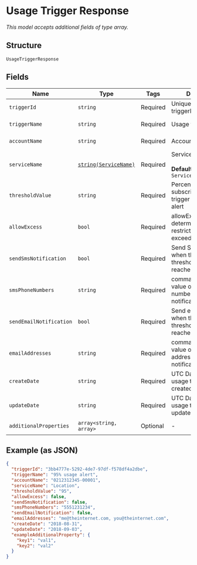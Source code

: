 
# Usage Trigger Response

*This model accepts additional fields of type array.*

## Structure

`UsageTriggerResponse`

## Fields

| Name | Type | Tags | Description | Getter | Setter |
|  --- | --- | --- | --- | --- | --- |
| `triggerId` | `string` | Required | Unique usage triggerId | getTriggerId(): string | setTriggerId(string triggerId): void |
| `triggerName` | `string` | Required | Usage trigger name | getTriggerName(): string | setTriggerName(string triggerName): void |
| `accountName` | `string` | Required | Account name | getAccountName(): string | setAccountName(string accountName): void |
| `serviceName` | [`string(ServiceName)`](../../doc/models/service-name.md) | Required | Service name<br><br>**Default**: `ServiceName::LOCATION` | getServiceName(): string | setServiceName(string serviceName): void |
| `thresholdValue` | `string` | Required | Percent of subscription at which trigger will send an alert | getThresholdValue(): string | setThresholdValue(string thresholdValue): void |
| `allowExcess` | `bool` | Required | allowExcess determines whether to restrict usage after exceeds limits | getAllowExcess(): bool | setAllowExcess(bool allowExcess): void |
| `sendSmsNotification` | `bool` | Required | Send SMS (text) alerts when the thresholdValue is reached. | getSendSmsNotification(): bool | setSendSmsNotification(bool sendSmsNotification): void |
| `smsPhoneNumbers` | `string` | Required | comma seperated value of list of Phone numbers for SMS notifications | getSmsPhoneNumbers(): string | setSmsPhoneNumbers(string smsPhoneNumbers): void |
| `sendEmailNotification` | `bool` | Required | Send email alerts when the thresholdValue is reached. | getSendEmailNotification(): bool | setSendEmailNotification(bool sendEmailNotification): void |
| `emailAddresses` | `string` | Required | comma seperated value of list of Email addresses for Email notifications | getEmailAddresses(): string | setEmailAddresses(string emailAddresses): void |
| `createDate` | `string` | Required | UTC Date when the usage trigger was created | getCreateDate(): string | setCreateDate(string createDate): void |
| `updateDate` | `string` | Required | UTC Date when the usage trigger was last updated | getUpdateDate(): string | setUpdateDate(string updateDate): void |
| `additionalProperties` | `array<string, array>` | Optional | - | findAdditionalProperty(string key): array | additionalProperty(string key, array value): void |

## Example (as JSON)

```json
{
  "triggerId": "3bb4777e-5292-4de7-97df-f578df4a2dbe",
  "triggerName": "95% usage alert",
  "accountName": "0212312345-00001",
  "serviceName": "Location",
  "thresholdValue": "95",
  "allowExcess": false,
  "sendSmsNotification": false,
  "smsPhoneNumbers": "5551231234",
  "sendEmailNotification": false,
  "emailAddresses": "me@theinternet.com, you@theinternet.com",
  "createDate": "2018-08-31",
  "updateDate": "2018-09-03",
  "exampleAdditionalProperty": {
    "key1": "val1",
    "key2": "val2"
  }
}
```

